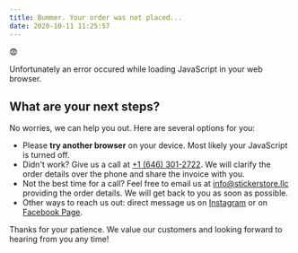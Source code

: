 ```yaml
---
title: Bummer. Your order was not placed...
date: 2020-10-11 11:25:57
---
```


<div class="container mb-4">
<div class="row justify-content-center">
<div class="col-12 col-lg-8">

<p class="font-size-50 text-center">😨</p>

<p class="mb-4">Unfortunately an error occured while loading JavaScript in your web browser.</p>

<h2>What are your next steps?</h2>

<p>No worries, we can help you out. Here are several options for you:</p>

<ul>
    <li class="mt-2">Please <strong>try another browser</strong> on your device. Most likely your JavaScript is turned off.</li>
    <li class="mt-2">Didn't work? Give us a call at <a href="tel:6463012722">+1 (646) 301-2722</a>. We will clarify the order details over the phone and share the invoice with you.</li>
    <li class="mt-2">Not the best time for a call? Feel free to email us at <a href="mailto:&#105;&#110;&#102;&#111;&#064;&#115;&#116;&#105;&#099;&#107;&#101;&#114;&#115;&#116;&#111;&#114;&#101;&#046;&#108;&#108;&#099;">info@stickerstore.llc</a> providing the order details. We will get back to you as soon as possible.</li>
    <li class="mt-2">Other ways to reach us out: direct message us on <a href="https://www.instagram.com/bimmersticker.store/">Instagram</a> or on <a href="https://www.facebook.com/bimmersticker.store/">Facebook Page</a>.</li>
</ul>

<p>Thanks for your patience. We value our customers and looking forward to hearing from you any time!</p>

</div>
</div>
</div>                